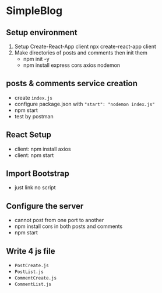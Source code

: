 # SimpleBlog

## Setup environment

1. Setup Create-React-App client
   npx create-react-app client
2. Make directories of posts and comments then init them
   - npm init -y
   - npm install express cors axios nodemon

## posts & comments service creation
- create `index.js`
- configure package.json with `"start": "nodemon index.js"`
- npm start
- test by postman

## React Setup

- client: npm install axios
- client: npm start

## Import Bootstrap
- just link no script

## Configure the server
- cannot post from one port to another
- npm install cors in both posts and comments
- npm start

## Write 4 js file
- `PostCreate.js`
- `PostList.js`
- `CommentCreate.js`
- `CommentList.js`